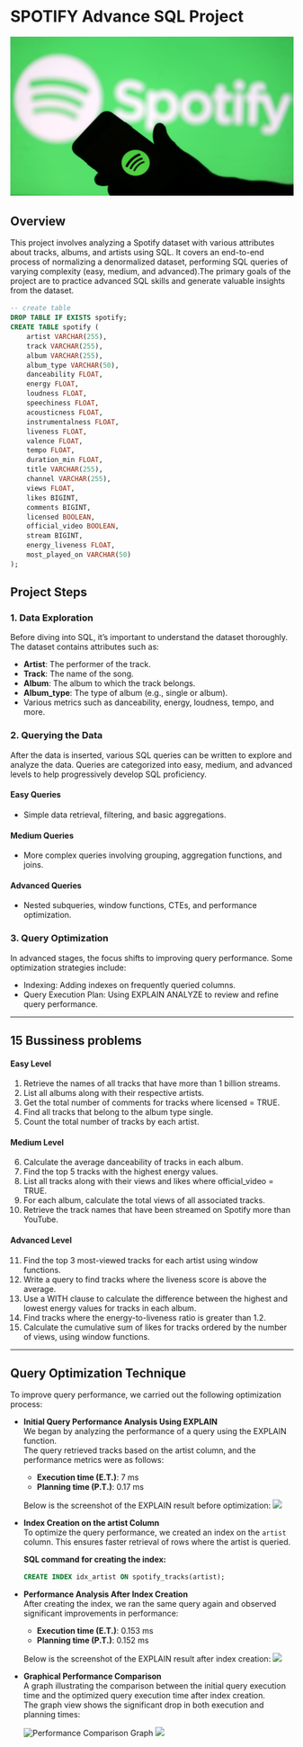 # SPOTIFY Advance SQL Project
![](https://github.com/krishnavamsi42/SPOTIFY_SQL_PROJECT/blob/main/spotify_logo.jpg)
## Overview
This project involves analyzing a Spotify dataset with various attributes about tracks, albums, and artists using SQL. It covers an end-to-end process of normalizing a denormalized dataset, performing SQL queries of varying complexity (easy, medium, and advanced).The primary goals of the project are to practice advanced SQL skills and generate valuable insights from the dataset.
```sql
-- create table
DROP TABLE IF EXISTS spotify;
CREATE TABLE spotify (
    artist VARCHAR(255),
    track VARCHAR(255),
    album VARCHAR(255),
    album_type VARCHAR(50),
    danceability FLOAT,
    energy FLOAT,
    loudness FLOAT,
    speechiness FLOAT,
    acousticness FLOAT,
    instrumentalness FLOAT,
    liveness FLOAT,
    valence FLOAT,
    tempo FLOAT,
    duration_min FLOAT,
    title VARCHAR(255),
    channel VARCHAR(255),
    views FLOAT,
    likes BIGINT,
    comments BIGINT,
    licensed BOOLEAN,
    official_video BOOLEAN,
    stream BIGINT,
    energy_liveness FLOAT,
    most_played_on VARCHAR(50)
);
```
## Project Steps
### 1. Data Exploration
Before diving into SQL, it’s important to understand the dataset thoroughly. The dataset contains attributes such as:

- **Artist**: The performer of the track.
- **Track**: The name of the song.
- **Album**: The album to which the track belongs.
- **Album_type**: The type of album (e.g., single or album).
- Various metrics such as danceability, energy, loudness, tempo, and more.

### 2. Querying the Data
After the data is inserted, various SQL queries can be written to explore and analyze the data. Queries are categorized into easy, medium, and advanced levels to help progressively develop SQL proficiency.

#### Easy Queries
- Simple data retrieval, filtering, and basic aggregations.
#### Medium Queries
- More complex queries involving grouping, aggregation functions, and joins.
#### Advanced Queries
- Nested subqueries, window functions, CTEs, and performance optimization.

### 3. Query Optimization
In advanced stages, the focus shifts to improving query performance. Some optimization strategies include:

- Indexing: Adding indexes on frequently queried columns.
- Query Execution Plan: Using EXPLAIN ANALYZE to review and refine query performance.

---
## 15 Bussiness problems
#### Easy Level
1. Retrieve the names of all tracks that have more than 1 billion streams.
2. List all albums along with their respective artists.
3. Get the total number of comments for tracks where licensed = TRUE.
4. Find all tracks that belong to the album type single.
5. Count the total number of tracks by each artist.

#### Medium Level
6. Calculate the average danceability of tracks in each album.
7. Find the top 5 tracks with the highest energy values.
8. List all tracks along with their views and likes where official_video = TRUE.
9. For each album, calculate the total views of all associated tracks.
10. Retrieve the track names that have been streamed on Spotify more than YouTube.

#### Advanced Level
11. Find the top 3 most-viewed tracks for each artist using window functions.
12. Write a query to find tracks where the liveness score is above the average.
13. Use a WITH clause to calculate the difference between the highest and lowest energy values for tracks in each album.
14. Find tracks where the energy-to-liveness ratio is greater than 1.2.
15. Calculate the cumulative sum of likes for tracks ordered by the number of views, using window functions.
----

## Query Optimization Technique
To improve query performance, we carried out the following optimization process:
- **Initial Query Performance Analysis Using EXPLAIN**  
  We began by analyzing the performance of a query using the EXPLAIN function.  
  The query retrieved tracks based on the artist column, and the performance metrics were as follows:
  
  - **Execution time (E.T.)**: 7 ms
  - **Planning time (P.T.)**: 0.17 ms

  Below is the screenshot of the EXPLAIN result before optimization:
![](https://github.com/najirh/najirh-Spotify-Data-Analysis-using-SQL/blob/main/spotify_explain_before_index.png)
- **Index Creation on the artist Column**  
  To optimize the query performance, we created an index on the `artist` column. This ensures faster retrieval of rows where the artist is queried.

  **SQL command for creating the index:**
  ```sql
  CREATE INDEX idx_artist ON spotify_tracks(artist);
- **Performance Analysis After Index Creation**  
  After creating the index, we ran the same query again and observed significant improvements in performance:

  - **Execution time (E.T.)**: 0.153 ms
  - **Planning time (P.T.)**: 0.152 ms

  Below is the screenshot of the EXPLAIN result after index creation:
![](https://github.com/krishnavamsi42/SPOTIFY_SQL_PROJECT/blob/main/spotify_explain_after_index.png)
- **Graphical Performance Comparison**  
  A graph illustrating the comparison between the initial query execution time and the optimized query execution time after index creation.  
  The graph view shows the significant drop in both execution and planning times:

  ![Performance Comparison Graph](https://github.com/krishnavamsi42/SPOTIFY_SQL_PROJECT/blob/main/spotify_graphical%20view%203.png)
  ![](https://github.com/krishnavamsi42/SPOTIFY_SQL_PROJECT/blob/main/spotify_graphical%20view%202.png)
